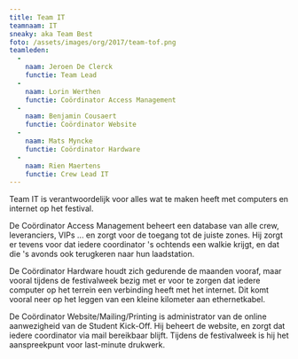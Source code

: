 ```yaml
---
title: Team IT
teamnaam: IT
sneaky: aka Team Best
foto: /assets/images/org/2017/team-tof.png
teamleden:
  -
    naam: Jeroen De Clerck
    functie: Team Lead
  -
    naam: Lorin Werthen
    functie: Coördinator Access Management
  -
    naam: Benjamin Cousaert
    functie: Coördinator Website
  -
    naam: Mats Myncke
    functie: Coördinator Hardware
  -
    naam: Rien Maertens
    functie: Crew Lead IT
---
```


Team IT is verantwoordelijk voor alles wat te maken heeft met computers en internet op het festival.

De Coördinator Access Management beheert een database van alle crew, leveranciers, VIPs ... en zorgt voor de toegang tot de juiste zones. Hij zorgt er tevens voor dat iedere coordinator 's ochtends een walkie krijgt, en dat die 's avonds ook terugkeren naar hun laadstation.

De Coördinator Hardware houdt zich gedurende de maanden vooraf, maar vooral tijdens de festivalweek bezig met er voor te zorgen dat iedere computer op het terrein een verbinding heeft met het internet. Dit komt vooral neer op het leggen van een kleine kilometer aan ethernetkabel.

De Coördinator Website/Mailing/Printing is administrator van de online aanwezigheid van de Student Kick-Off. Hij beheert de website, en zorgt dat iedere coordinator via mail bereikbaar blijft. Tijdens de festivalweek is hij het aanspreekpunt voor last-minute drukwerk.
